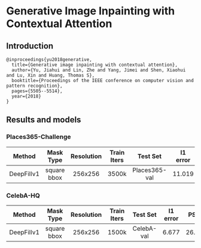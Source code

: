 # Generative Image Inpainting with Contextual Attention

## Introduction

```
@inproceedings{yu2018generative,
  title={Generative image inpainting with contextual attention},
  author={Yu, Jiahui and Lin, Zhe and Yang, Jimei and Shen, Xiaohui and Lu, Xin and Huang, Thomas S},
  booktitle={Proceedings of the IEEE conference on computer vision and pattern recognition},
  pages={5505--5514},
  year={2018}
}
```


## Results and models
### Places365-Challenge
|   Method   |  Mask Type  | Resolution | Train Iters |   Test Set    | l1 error |  PSNR  | SSIM  |                                                                                                                                                    Download                                                                                                                                                     |
| :--------: | :---------: | :--------: | :---------: | :-----------: | :------: | :----: | :---: | :-------------------------------------------------------------------------------------------------------------------------------------------------------------------------------------------------------------------------------------------------------------------------------------------------------------: |
| DeepFillv1 | square bbox |  256x256   |    3500k    | Places365-val |  11.019  | 23.429 | 0.862 | [model](https://openmmlab.oss-accelerate.aliyuncs.com/mmediting/inpainting/deepfillv1/deepfillv1_256x256_8x2_places_20200619-c00a0e21.pth) \| [log](https://openmmlab.oss-accelerate.aliyuncs.com/mmediting/inpainting/deepfillv1/deepfillv1_256x256_8x2_places_20200619-c00a0e21.log.json) |


### CelebA-HQ
|   Method   |  Mask Type  | Resolution | Train Iters |  Test Set  | l1 error |  PSNR  | SSIM  |                                                                                                                                                    Download                                                                                                                                                     |
| :--------: | :---------: | :--------: | :---------: | :--------: | :------: | :----: | :---: | :-------------------------------------------------------------------------------------------------------------------------------------------------------------------------------------------------------------------------------------------------------------------------------------------------------------: |
| DeepFillv1 | square bbox |  256x256   |    1500k    | CelebA-val |  6.677   | 26.878 | 0.911 | [model](https://openmmlab.oss-accelerate.aliyuncs.com/mmediting/inpainting/deepfillv1/deepfillv1_256x256_4x4_celeba_20200619-dd51a855.pth) \| [log](https://openmmlab.oss-accelerate.aliyuncs.com/mmediting/inpainting/deepfillv1/deepfillv1_256x256_4x4_celeba_20200619-dd51a855.log.json) |

